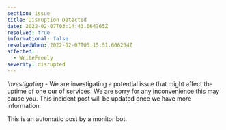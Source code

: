 ```yaml
---
section: issue
title: Disruption Detected
date: 2022-02-07T03:14:43.064765Z
resolved: true
informational: false
resolvedWhen: 2022-02-07T03:15:51.606264Z
affected:
  - WriteFreely
severity: disrupted
---
```

*Investigating* - We are investigating a potential issue that might affect the uptime of one our of services. We are sorry for any inconvenience this may cause you. This incident post will be updated once we have more information.

This is an automatic post by a monitor bot.
        